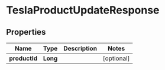 

# TeslaProductUpdateResponse


## Properties

Name | Type | Description | Notes
------------ | ------------- | ------------- | -------------
**productId** | **Long** |  |  [optional]



